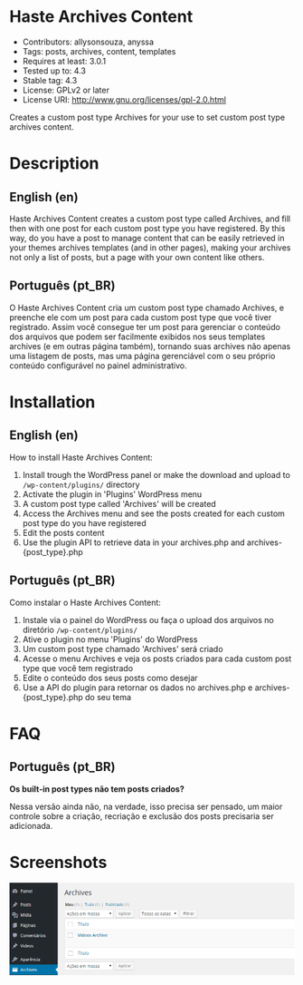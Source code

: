 Haste Archives Content
==================

- Contributors: allysonsouza, anyssa
- Tags: posts, archives, content, templates
- Requires at least: 3.0.1
- Tested up to: 4.3
- Stable tag: 4.3
- License: GPLv2 or later
- License URI: http://www.gnu.org/licenses/gpl-2.0.html

Creates a custom post type Archives for your use to set custom post type archives content.

Description
===========

English (en)
------------

Haste Archives Content creates a custom post type called Archives, and fill then with one post for each custom post type you have registered.
By this way, do you have a post to manage content that can be easily retrieved in your themes archives templates (and in other pages), making your
archives not only a list of posts, but a page with your own content like others.

Português (pt_BR)
-----------------

O Haste Archives Content cria um custom post type chamado Archives, e preenche ele com um post para cada custom post type que você tiver registrado.
Assim você consegue ter um post para gerenciar o conteúdo dos arquivos que podem ser facilmente exibidos nos seus templates archives (e em outras página também),
tornando suas archives não apenas uma listagem de posts, mas uma página gerenciável com o seu próprio conteúdo configurável no painel administrativo.

Installation
============

English (en)
------------
How to install Haste Archives Content:

1. Install trough the WordPress panel or make the download and upload to `/wp-content/plugins/` directory
2. Activate the plugin in 'Plugins' WordPress menu
3. A custom post type called 'Archives' will be created
4. Access the Archives menu and see the posts created for each custom post type do you have registered
5. Edit the posts content
6. Use the plugin API to retrieve data in your archives.php and archives-{post_type}.php

Português (pt_BR)
-----------------
Como instalar o Haste Archives Content:

1. Instale via o painel do WordPress ou faça o upload dos arquivos no diretório `/wp-content/plugins/`
2. Ative o plugin no menu 'Plugins' do WordPress
3. Um custom post type chamado 'Archives' será criado
4. Acesse o menu Archives e veja os posts criados para cada custom post type que você tem registrado
5. Edite o conteúdo dos seus posts como desejar
6. Use a API do plugin para retornar os dados no archives.php e archives-{post_type}.php do seu tema

FAQ
===

Português (pt_BR)
----------------

**Os built-in post types não tem posts criados?**

Nessa versão ainda não, na verdade, isso precisa ser pensado, um maior controle sobre a criação, recriação e exclusão dos posts precisaria ser adicionada.

Screenshots
===========

![alt tag](/assets/screenshot-1.png?raw=true " Haste Archives Content (Listagem de posts baseados nos custom post types)")

